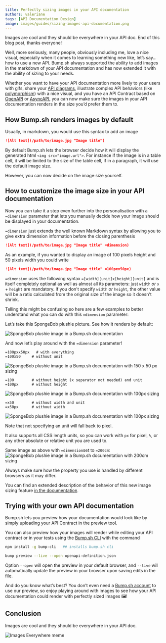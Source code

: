 ```yaml
---
title: Perfectly sizing images in your API documentation
authors: valeriane
tags: [API Documentation Design]
image: images/guides/sizing-images-api-documentation.png
---
```


Images are cool and they should be everywhere in your API doc. End of this blog post, thanks everyone!

Well, more seriously, many people, obviously including me, love a nice visual, especially when it comes to learning something new like, let’s say… how to use a new API. Bump.sh always supported the ability to add images in the markdown of your API documentation and has now extended it with the ability of sizing to your needs.

Whether you want to have your API documentation more lively to your users with gifs, share your [API diagrams](https://bump.sh/blog/api-architecture-diagrams), illustrate complex API behaviors (like [polymorphism](https://bump.sh/blog/use-document-polymorphism-API)) with a nice visual, and you have an API Contract based on [OpenAPI](https://bump.sh/blog/what-is-openapi) or [AsyncAPI](https://bump.sh/blog/what-is-asyncapi), you can now make sure the images in your API documentation renders in the size you’d prefer them to.

## How Bump.sh renders images by default

Usually, in markdown, you would use this syntax to add an image
```markdown
![Alt text](/path/to/image.jpg "Image title")
```

By default Bump.sh lets the browser decide how it will display the generated html `<img src="image.url">`. For instance if the image is in a table cell, it will be limited to the size of the table cell, if in a paragraph, it will use the default image size.

However, you can now decide on the image size yourself.

## How to customize the image size in your API documentation

Now you can take it a step even further into the personalisation with a `=dimension` parameter that lets you manually decide how your image should be displayed in your documentation.

`=dimension` just extends the well known Markdown syntax by allowing you to give extra dimension information before the closing parenthesis
```markdown
![Alt text](/path/to/image.jpg "Image title" =dimension)
```

As an example, if you wanted to display an image of 100 pixels height and 50 pixels width you could write
```markdown
![Alt text](/path/to/image.jpg "Image title" =100pxx50px)
```

`=dimension` uses the following syntax `=[width][unit]x[height][unit]` and is itself completely optional as well as almost all its parameters: just `width` *or* `x` + `height` are mandatory. If you don't specify `width` *or* `height`, the other value will be a ratio calculated from the original size of the image so it doesn't shrink.

Telling this might be confusing so here are a few examples to better understand what you can do with this `=dimension` parameter:

Let’s take this SpongeBob plushie picture. See how it renders by default:

![SpongeBob plushie image in a Bump.sh documentation](/images/guides/sizing-images-1.png)

And now let’s play around with the `=dimension` parameter!

```
=100pxx50px   # with everything
=100x50   	# without unit
```

![SpongeBob plushie image in a Bump.sh documentation with 150 x 50 px sizing](/images/guides/sizing-images-2.png)

```
=100      	# without height (x separator not needed) and unit
=100px    	# without height
```

![SpongeBob plushie image in a Bump.sh documentation with 100px sizing](/images/guides/sizing-images-3.png)

```
=x50      	# without width and unit
=x50px    	# without width
```

![SpongeBob plushie image in a Bump.sh documentation with 100px sizing](/images/guides/sizing-images-4.png)

Note that not specifying an unit will fall back to pixel.

It also supports all CSS length units, so you can work with `px` for pixel, `%`, or any other absolute or relative unit you are used to.

Same image as above with `=dimension`set to `=200cm`:
![SpongeBob plushie image in a Bump.sh documentation with 200cm sizing](/images/guides/sizing-images-5.png)


Always make sure how the property you use is handled by different browsers as it may differ.

You can find an extended description of the behavior of this new image sizing feature [in the documentation](https://docs.bump.sh/help/specifications-support/markdown-support/#image-sizing).

## Trying with your own API documentation

Bump.sh lets you preview how your documentation would look like by simply uploading your API Contract in the preview tool.

<!-- add-preview-bloc -->

You can also preview how your images will render while editing your API contract or in your tests using the [Bump.sh CLI](https://github.com/bump-sh/cli) with the command

```bash
npm install -g bump-cli   ## installs bump.sh cli

bump preview --live --open openapi-definition.json
```

Option `--open` will open the preview in your default browser, and `--live` will automatically update the preview in your browser upon saving edits in the file.

And do you know what’s best? You don’t even need a [Bump.sh account](https://bump.sh/users/sign_up?utm_source=bump&utm_medium=blog&utm_campaign=perfectly-sizing-images-blog) to use our preview, so enjoy playing around with images to see how your API documentation could render with perfectly sized images 🖼️!

## Conclusion

Images are cool and they should be everywhere in your API doc.

![Images Everywhere meme](/images/guides/sizing-images-6.png)
